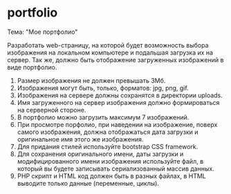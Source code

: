 # portfolio

Тема: "Мое портфолио"


Разработать web-страницу, на которой будет возможность выбора изображения на локальном компьютере и подальшая загрузка их на сервер. Так же, должно быть отображение загруженных изображений в виде портфолио.

1. Размер изображения не должен превышать 3Мб.
2. Изображения могут быть, только, форматов: jpg, png, gif.
3. Изображения на сервере должны сохранятся в директории uploads.
4. Имя загруженного на сервер изображения должно формироваться на серверной стороне.
5. В портфолио можно загрузить максимум 7 изображений.
6. При просмотре порфолио, при наведении на изображение, поверх самого изображения, должна отображаться дата загрузки и оригинальное имя этого же изображения.
7. Для придания стилей используйте bootstrap CSS framework.
8. Для сохранения оригинального имени, даты загрузки и модифицированного имени изображения используйте файл, в который вы будете записывать сериализованный массив данных.
9. PHP скрипт и HTML код должен быть в разных файлах, в HTML выводите только данные (переменные, циклы).
